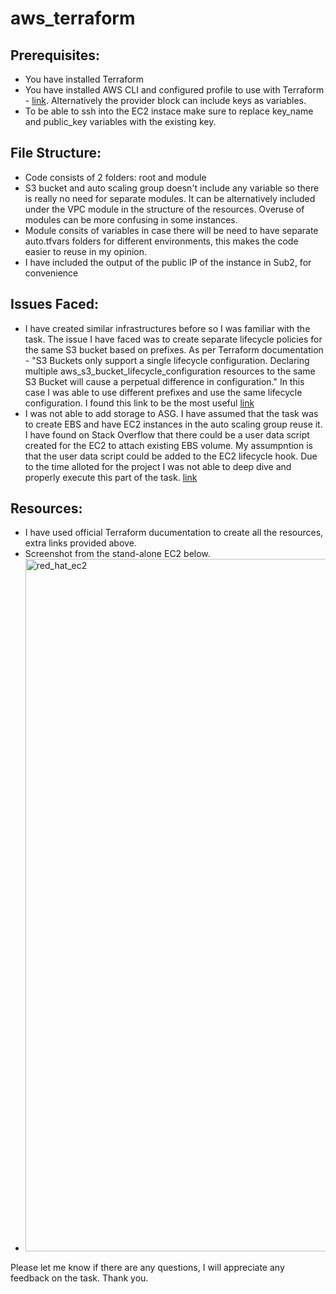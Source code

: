 # aws_terraform
## Prerequisites:
- You have installed Terraform
- You have installed AWS CLI and configured profile to use with Terraform -  [link](https://registry.terraform.io/providers/hashicorp/aws/latest/docs#example-usage).  Alternatively the provider block can include keys as variables. 
- To be able to ssh into the EC2 instace make sure to replace key_name and public_key variables with the existing key. 
## File Structure:
- Code consists of 2 folders: root and module
- S3 bucket and auto scaling group doesn't include any variable so there is really no need for separate modules. It can be alternatively included under the VPC module in the structure of the resources. Overuse of modules can be more confusing in some instances. 
- Module consits of variables in case there will be need to have separate auto.tfvars folders for different environments, this makes the code easier to reuse in my opinion. 
- I have included the output of the public IP of the instance in Sub2, for convenience 
## Issues Faced:
- I have created similar infrastructures before so I was familiar with the task. The issue I have faced was to create separate lifecycle policies for the same S3 bucket based on prefixes. As per Terraform documentation - "S3 Buckets only support a single lifecycle configuration. Declaring multiple aws_s3_bucket_lifecycle_configuration resources to the same S3 Bucket will cause a perpetual difference in configuration." In this case I was able to use different prefixes and use the same lifecycle configuration. I found this link to be the most useful [link](https://github.com/hashicorp/terraform-provider-aws/issues/23132)
- I was not able to add storage to ASG. I have assumed that the task was to create EBS and have EC2 instances in the auto scaling group reuse it. I have found on Stack Overflow that there could be a user data script created for the EC2 to attach existing EBS volume. My assumpntion is that the user data script could be added to the EC2 lifecycle hook. Due to the time alloted for the project I was not able to deep dive and properly execute this part of the task. [link](https://stackoverflow.com/questions/60898996/attach-ebs-volume-to-autoscalinggroup)
## Resources:
- I have used official Terraform ducumentation to create all the resources, extra links provided above.
- Screenshot from the stand-alone EC2 below. 
-  <img width="1108" alt="red_hat_ec2" src="https://user-images.githubusercontent.com/111542965/213895865-689e8c71-3e67-4a4b-8bb5-e4ea3af0bb81.png">
Please let me know if there are any questions, I will appreciate any feedback on the task. Thank you. 
